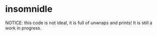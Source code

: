 # insomnidle

NOTICE: this code is not ideal, it is full of unwraps and prints!
It is still a work in progress.
